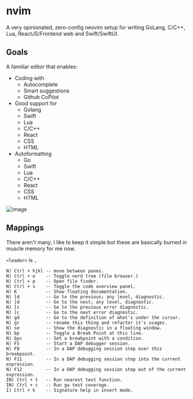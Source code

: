 # nvim

A very opinionated, zero-config neovim setup for writing GoLang, C/C++, Lua, ReactJS/Frontend web and Swift/SwiftUI.

## Goals

A familiar editor that enables:

- Coding with
  - Autocomplete
  - Smart suggestions
  - Github CoPilot
- Good support for
  - Golang
  - Swift
  - Lua
  - C/C++
  - React
  - CSS
  - HTML
- Autoformatting
  - Go
  - Swift
  - Lua
  - C/C++
  - React
  - CSS
  - HTML
  
![image](https://user-images.githubusercontent.com/1430657/189747251-6f0dfabc-771c-4aa5-823e-e8da43ca09ad.png)

## Mappings

There aren't many, I like to keep it simple but these are basically burned in muscle memory for me now.

`<leader>` is `,`

```
N) Ctrl + hjkl -- move between panes.
N) Ctrl + o    -- Toggle nerd tree (file browser.)
N) Ctrl + p    -- Open file finder.
N) Ctrl + s    -- Toggle the code overview panel.
N) K           -- Show floating documentation.
N) [d          -- Go to the previous; any level, diagnostic.
N) ]d          -- Go to the next; any level, diagnostic.
N) [c          -- Go to the previous error diagnostic.
N) ]c          -- Go to the next error diagnostic.
N) gd          -- Go to the definition of what's under the cursor.
N) gr          -- rename this thing and refactor it's usages.
N) se          -- Show the diagnostic in a floating window.
N) bp          -- Toggle a Break Point at this line.
N) bpc         -- Set a breakpoint with a condition.
N) F5          -- Start a DAP debugger session.
N) F8          -- In a DAP debugging session step over this breakpoint.
N) F11         -- In a DAP debugging session step into the current expression.
N) F12         -- In a DAP debugging session step out of the current expression.
IN) Ctrl + t   -- Run nearest test function.
IN) Ctrl + c   -- Run go test coverage.
I) Ctrl + k    -- Signature help in insert mode.
```

